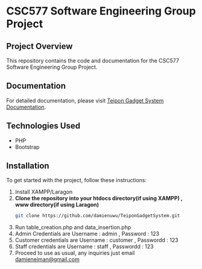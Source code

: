 # CSC577 Software Engineering Group Project  

## Project Overview  
This repository contains the code and documentation for the CSC577 Software Engineering Group Project.

## Documentation  

For detailed documentation, please visit [Teipon Gadget System Documentation](https://github.com/damienuwu/TeiponGadgetSystem/tree/master/Documentations).

## Technologies Used  
- PHP
- Bootstrap
## Installation  
To get started with the project, follow these instructions:  
1. Install XAMPP/Laragon
1. **Clone the repository into your htdocs directory(if using XAMPP) , www directory(if using Laragon)**  
   ```bash  
   git clone https://github.com/damienuwu/TeiponGadgetSystem.git
2. Run table_creation.php and data_insertion.php
3. Admin Credentials are Username : admin , Password : 123
4. Customer credentials are Username : customer , Passwordd : 123
5. Staff credentials are Username : staff , Passwordd : 123
6. Proceed to use as usual, any inquiries just email damieneiman@gmail.com
